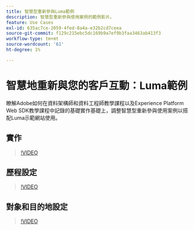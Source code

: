 ```yaml
---
title: 智慧型重新參與Luma範例
description: 智慧型重新參與使用案例的範例影片。
feature: Use Cases
exl-id: 635ac7ce-2059-4fed-8a4a-e32b2cd7ceea
source-git-commit: f129c215ebc5dc169b9a7ef9b3faa3463ab413f3
workflow-type: tm+mt
source-wordcount: '61'
ht-degree: 1%

---
```


# 智慧地重新與您的客戶互動：Luma範例

瞭解Adobe如何在資料架構師和資料工程師教學課程以及Experience Platform Web SDK教學課程中記錄的基礎實作基礎上，調整智慧型重新參與使用案例以搭配Luma示範網站使用。

## 實作

>[!VIDEO](https://video.tv.adobe.com/v/3454284/?quality=12&learn=on&captions=chi_hant)

## 歷程設定

>[!VIDEO](https://video.tv.adobe.com/v/3453975/?quality=12&learn=on&captions=chi_hant)

## 對象和目的地設定

>[!VIDEO](https://video.tv.adobe.com/v/3452923/?quality=12&learn=on&captions=chi_hant)
